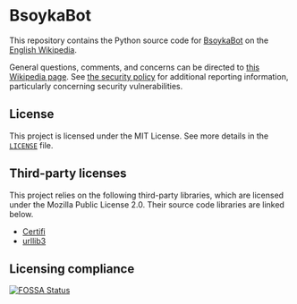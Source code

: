 # BsoykaBot
This repository contains the Python source code for
[BsoykaBot](https://en.wikipedia.org/wiki/User:BsoykaBot) on the
[English Wikipedia](https://en.wikipedia.org/wiki/Main_Page).

General questions, comments, and concerns can be directed to
[this Wikipedia page](https://en.wikipedia.org/wiki/User_talk:BsoykaBot). See
[the security policy](SECURITY.md) for additional reporting information,
particularly concerning security vulnerabilities.

## License
This project is licensed under the MIT License. See more details in the
[`LICENSE`](LICENSE) file.

## Third-party licenses

This project relies on the following third-party libraries, which are licensed
under the Mozilla Public License 2.0. Their source code libraries are linked
below.

- [Certifi](https://github.com/certifi/python-certifi)
- [urllib3](https://github.com/urllib3/urllib3)

## Licensing compliance
[![FOSSA Status](https://app.fossa.com/api/projects/git%2Bgithub.com%2Fbsoyka%2Fwikipedia-bot.svg?type=large)](https://app.fossa.com/projects/git%2Bgithub.com%2Fbsoyka%2Fwikipedia-bot?ref=badge_large)